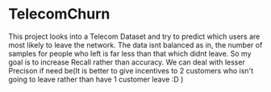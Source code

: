 # TelecomChurn

This project looks into a Telecom Dataset and try to predict which users are most likely to leave the network.
The data isnt balanced as in, the number of samples for people who left is far less than that which didnt leave.
So my goal is to increase Recall rather than accuracy. We can deal with lesser Precison if need be(It is better to give incentives to 2 customers who isn't going to leave rather than have 1 customer leave :D )

